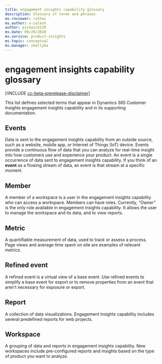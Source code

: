 ```yaml
---
title: engagement insights capability glossary
description: Glossary of terms and phrases
ms.reviewer: ruthai
ms.author: v-salash
author: pickwick129
ms.date: 09/29/2020
ms.service: product-insights
ms.topic: conceptual
ms.manager: shellyha
---
```


# engagement insights capability glossary

[!INCLUDE [cc-beta-prerelease-disclaimer](includes/cc-beta-prerelease-disclaimer.md)]

This list defines selected terms that appear in Dynamics 365 Customer Insights engagement insights capability and in its supporting documentation.


## Events

Data is sent to the engagement insights capability from an outside source, such as a website, mobile app, or Internet of Things (IoT) device. Events provide a continuous flow of data that you can analyze for real-time insight into how customers use and experience your product. An event is a single occurrence of data sent to engagement insights capability. If you think of an **event** as a flowing stream of data, an event is that stream at a specific moment.
## Member

A member of a workspace is a user in the engagement insights capability who can access a workspace. Members can have roles. Currently, “Owner” is the only role available in engagement insights capability. It allows the user to manage the workspace and its data, and to view reports.

## Metric

A quantifiable measurement of data, used to track or assess a process. Page views and average time spent on site are examples of relevant metrics.

## Refined event

A refined event is a virtual view of a base event. Use refined events to simplify a base event for export or to remove properties from an event that aren't necessary for exposure or export.

## Report

A collection of data visualizations. Engagement insights capability includes several predefined reports for web projects.


## Workspace

A grouping of data and reports in engagement insights capability. New workspaces include pre-configured reports and insights based on the type of product you want to analyze.